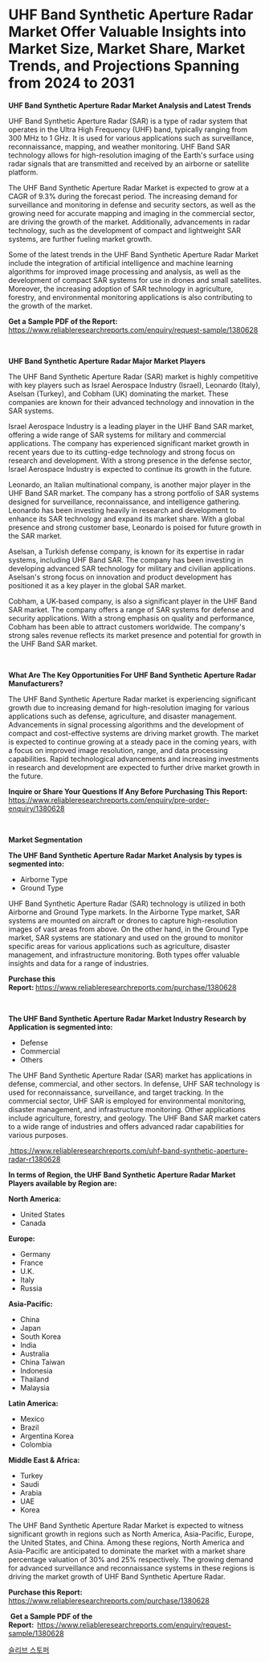 <p><h1>UHF Band Synthetic Aperture Radar Market Offer Valuable Insights into Market Size, Market Share, Market Trends, and Projections Spanning from 2024 to 2031</h1></p><p><strong>UHF Band Synthetic Aperture Radar Market Analysis and Latest Trends</strong></p>
<p><p>UHF Band Synthetic Aperture Radar (SAR) is a type of radar system that operates in the Ultra High Frequency (UHF) band, typically ranging from 300 MHz to 1 GHz. It is used for various applications such as surveillance, reconnaissance, mapping, and weather monitoring. UHF Band SAR technology allows for high-resolution imaging of the Earth's surface using radar signals that are transmitted and received by an airborne or satellite platform.</p><p>The UHF Band Synthetic Aperture Radar Market is expected to grow at a CAGR of 9.3% during the forecast period. The increasing demand for surveillance and monitoring in defense and security sectors, as well as the growing need for accurate mapping and imaging in the commercial sector, are driving the growth of the market. Additionally, advancements in radar technology, such as the development of compact and lightweight SAR systems, are further fueling market growth.</p><p>Some of the latest trends in the UHF Band Synthetic Aperture Radar Market include the integration of artificial intelligence and machine learning algorithms for improved image processing and analysis, as well as the development of compact SAR systems for use in drones and small satellites. Moreover, the increasing adoption of SAR technology in agriculture, forestry, and environmental monitoring applications is also contributing to the growth of the market.</p></p>
<p><strong>Get a Sample PDF of the Report:&nbsp;</strong> <a href="https://www.reliableresearchreports.com/enquiry/request-sample/1380628">https://www.reliableresearchreports.com/enquiry/request-sample/1380628</a></p>
<p>&nbsp;</p>
<p><strong>UHF Band Synthetic Aperture Radar Major Market Players</strong></p>
<p><p>The UHF Band Synthetic Aperture Radar (SAR) market is highly competitive with key players such as Israel Aerospace Industry (Israel), Leonardo (Italy), Aselsan (Turkey), and Cobham (UK) dominating the market. These companies are known for their advanced technology and innovation in the SAR systems.</p><p>Israel Aerospace Industry is a leading player in the UHF Band SAR market, offering a wide range of SAR systems for military and commercial applications. The company has experienced significant market growth in recent years due to its cutting-edge technology and strong focus on research and development. With a strong presence in the defense sector, Israel Aerospace Industry is expected to continue its growth in the future.</p><p>Leonardo, an Italian multinational company, is another major player in the UHF Band SAR market. The company has a strong portfolio of SAR systems designed for surveillance, reconnaissance, and intelligence gathering. Leonardo has been investing heavily in research and development to enhance its SAR technology and expand its market share. With a global presence and strong customer base, Leonardo is poised for future growth in the SAR market.</p><p>Aselsan, a Turkish defense company, is known for its expertise in radar systems, including UHF Band SAR. The company has been investing in developing advanced SAR technology for military and civilian applications. Aselsan's strong focus on innovation and product development has positioned it as a key player in the global SAR market.</p><p>Cobham, a UK-based company, is also a significant player in the UHF Band SAR market. The company offers a range of SAR systems for defense and security applications. With a strong emphasis on quality and performance, Cobham has been able to attract customers worldwide. The company's strong sales revenue reflects its market presence and potential for growth in the UHF Band SAR market.</p></p>
<p>&nbsp;</p>
<p><strong>What Are The Key Opportunities For UHF Band Synthetic Aperture Radar Manufacturers?</strong></p>
<p><p>The UHF Band Synthetic Aperture Radar market is experiencing significant growth due to increasing demand for high-resolution imaging for various applications such as defense, agriculture, and disaster management. Advancements in signal processing algorithms and the development of compact and cost-effective systems are driving market growth. The market is expected to continue growing at a steady pace in the coming years, with a focus on improved image resolution, range, and data processing capabilities. Rapid technological advancements and increasing investments in research and development are expected to further drive market growth in the future.</p></p>
<p><strong>Inquire or Share Your Questions If Any Before Purchasing This Report:</strong> <a href="https://www.reliableresearchreports.com/enquiry/pre-order-enquiry/1380628">https://www.reliableresearchreports.com/enquiry/pre-order-enquiry/1380628</a></p>
<p>&nbsp;</p>
<p><strong>Market Segmentation</strong></p>
<p><strong>The UHF Band Synthetic Aperture Radar Market Analysis by types is segmented into:</strong></p>
<p><ul><li>Airborne Type</li><li>Ground Type</li></ul></p>
<p><p>UHF Band Synthetic Aperture Radar (SAR) technology is utilized in both Airborne and Ground Type markets. In the Airborne Type market, SAR systems are mounted on aircraft or drones to capture high-resolution images of vast areas from above. On the other hand, in the Ground Type market, SAR systems are stationary and used on the ground to monitor specific areas for various applications such as agriculture, disaster management, and infrastructure monitoring. Both types offer valuable insights and data for a range of industries.</p></p>
<p><strong>Purchase this Report:&nbsp;</strong><a href="https://www.reliableresearchreports.com/purchase/1380628">https://www.reliableresearchreports.com/purchase/1380628</a></p>
<p>&nbsp;</p>
<p><strong>The UHF Band Synthetic Aperture Radar Market Industry Research by Application is segmented into:</strong></p>
<p><ul><li>Defense</li><li>Commercial</li><li>Others</li></ul></p>
<p><p>The UHF Band Synthetic Aperture Radar (SAR) market has applications in defense, commercial, and other sectors. In defense, UHF SAR technology is used for reconnaissance, surveillance, and target tracking. In the commercial sector, UHF SAR is employed for environmental monitoring, disaster management, and infrastructure monitoring. Other applications include agriculture, forestry, and geology. The UHF Band SAR market caters to a wide range of industries and offers advanced radar capabilities for various purposes.</p></p>
<p><a href="https://www.reliableresearchreports.com/uhf-band-synthetic-aperture-radar-r1380628">&nbsp;https://www.reliableresearchreports.com/uhf-band-synthetic-aperture-radar-r1380628</a></p>
<p><strong>In terms of Region, the UHF Band Synthetic Aperture Radar Market Players available by Region are:</strong></p>
<p>
    <p> <strong> North America: </strong>
        <ul>
            <li>United States</li>
            <li>Canada</li>
        </ul>
        </p> 
    <p> <strong> Europe: </strong>
        <ul>
            <li>Germany</li>
            <li>France</li>
            <li>U.K.</li>
            <li>Italy</li>
            <li>Russia</li>
        </ul>
        </p> 
    <p> <strong> Asia-Pacific: </strong>
        <ul>
            <li>China</li>
            <li>Japan</li>
            <li>South Korea</li>
            <li>India</li>
            <li>Australia</li>
            <li>China Taiwan</li>
            <li>Indonesia</li>
            <li>Thailand</li>
            <li>Malaysia</li>
        </ul>
        </p> 
    <p> <strong> Latin America: </strong>
        <ul>
            <li>Mexico</li>
            <li>Brazil</li>
            <li>Argentina Korea</li>
            <li>Colombia</li>
        </ul>
        </p> 
    <p> <strong> Middle East & Africa: </strong>
        <ul>
            <li>Turkey</li>
            <li>Saudi</li>
            <li>Arabia</li>
            <li>UAE</li>
            <li>Korea</li>
        </ul>
    </p>
    </p>
<p><p>The UHF Band Synthetic Aperture Radar Market is expected to witness significant growth in regions such as North America, Asia-Pacific, Europe, the United States, and China. Among these regions, North America and Asia-Pacific are anticipated to dominate the market with a market share percentage valuation of 30% and 25% respectively. The growing demand for advanced surveillance and reconnaissance systems in these regions is driving the market growth of UHF Band Synthetic Aperture Radar.</p></p>
<p><strong>Purchase this Report: </strong><a href="https://www.reliableresearchreports.com/purchase/1380628">https://www.reliableresearchreports.com/purchase/1380628</a></p>
<p>&nbsp;<strong>Get a Sample PDF of the Report:&nbsp;&nbsp;</strong><a href="https://www.reliableresearchreports.com/enquiry/request-sample/1380628">https://www.reliableresearchreports.com/enquiry/request-sample/1380628</a></p>
<p><strong></strong></p>
<p><p><a href="https://medium.com/@cierrahayes1930/%EC%86%8C%EB%A7%A4-%EC%8A%A4%ED%86%A0%ED%8D%BC-%EC%8B%9C%EC%9E%A5-%EC%A1%B0%EC%82%AC-%EB%B3%B4%EA%B3%A0%EC%84%9C-%EA%B7%B8-%EC%97%AD%EC%82%AC-%EB%B0%8F-2024%EB%85%84%EB%B6%80%ED%84%B0-2031%EB%85%84%EA%B9%8C%EC%A7%80%EC%9D%98-%EC%98%88%EC%B8%A1-4caf39381e6c">슬리브 스토퍼</a></p></p>